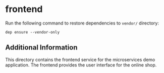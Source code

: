 # frontend

Run the following command to restore dependencies to `vendor/` directory:

    dep ensure --vendor-only

## Additional Information
This directory contains the frontend service for the microservices demo application. The frontend provides the user interface for the online shop.